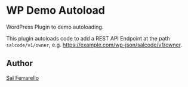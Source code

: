 # WP Demo Autoload

WordPress Plugin to demo autoloading.

This plugin autoloads code to add a REST API Endpoint at the path `salcode/v1/owner`,
e.g. https://example.com/wp-json/salcode/v1/owner.

## Author

[Sal Ferrarello](https://salferrarello.com)
